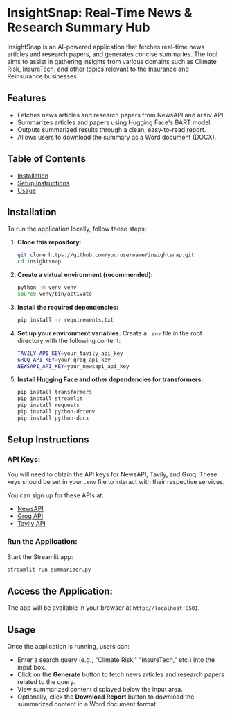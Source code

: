 
# InsightSnap: Real-Time News & Research Summary Hub

InsightSnap is an AI-powered application that fetches real-time news articles and research papers, and generates concise summaries. The tool aims to assist in gathering insights from various domains such as Climate Risk, InsureTech, and other topics relevant to the Insurance and Reinsurance businesses.

## Features
- Fetches news articles and research papers from NewsAPI and arXiv API.
- Summarizes articles and papers using Hugging Face's BART model.
- Outputs summarized results through a clean, easy-to-read report.
- Allows users to download the summary as a Word document (DOCX).

## Table of Contents
- [Installation](#installation)
- [Setup Instructions](#setup-instructions)
- [Usage](#usage)

## Installation
To run the application locally, follow these steps:

1. **Clone this repository:**

   ```bash
   git clone https://github.com/yourusername/insightsnap.git
   cd insightsnap
   ```

2. **Create a virtual environment (recommended):**

   ```bash
   python -m venv venv
   source venv/bin/activate  
   ```

3. **Install the required dependencies:**

   ```bash
   pip install -r requirements.txt
   ```

4. **Set up your environment variables.** Create a `.env` file in the root directory with the following content:

   ```bash
   TAVILY_API_KEY=your_tavily_api_key
   GROQ_API_KEY=your_groq_api_key
   NEWSAPI_API_KEY=your_newsapi_api_key
   ```

5. **Install Hugging Face and other dependencies for transformers:**

   ```bash
   pip install transformers
   pip install streamlit
   pip install requests
   pip install python-dotenv
   pip install python-docx
   ```

## Setup Instructions

### API Keys:

You will need to obtain the API keys for NewsAPI, Tavily, and Groq. These keys should be set in your `.env` file to interact with their respective services.

You can sign up for these APIs at:
- [NewsAPI](https://newsapi.org/)
- [Groq API](https://groq.co/)
- [Tavily API](https://tavily.com/)

### Run the Application:

Start the Streamlit app:

```bash
streamlit run summarizer.py
```

## Access the Application:
The app will be available in your browser at `http://localhost:8501`.

## Usage
Once the application is running, users can:

- Enter a search query (e.g., "Climate Risk," "InsureTech," etc.) into the input box.
- Click on the **Generate** button to fetch news articles and research papers related to the query.
- View summarized content displayed below the input area.
- Optionally, click the **Download Report** button to download the summarized content in a Word document format.
